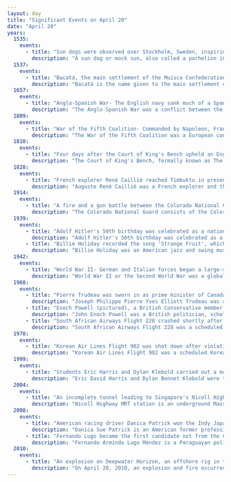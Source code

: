```yaml
---
layout: day
title: "Significant Events on April 20"
date: "April 20"
years:
  1535:
    events:
      - title: "Sun dogs were observed over Stockholm, Sweden, inspiring the painting Vädersolstavlan (depicted), the oldest coloured depiction of the city."
        description: "A sun dog or mock sun, also called a parhelion in atmospheric science, is an atmospheric optical phenomenon that consists of a bright spot to one or both sides of the Sun. Two sun dogs often flank the Sun within a 22° halo."
  1537:
    events:
      - title: "Bacatá, the main settlement of the Muisca Confederation in present-day Colombia, was conquered by Spanish conquistadors led by Gonzalo Jiménez de Quesada."
        description: "Bacatá is the name given to the main settlement of the Muisca Confederation on the Bogotá savanna. It mostly refers to an area, rather than an individual village, although the name is also found in texts referring to the modern settlement of Funza, in the centre of the savanna. Bacatá was the main seat of the zipa, the ruler of the Bogotá savanna and adjacent areas. The name of the Colombian capital, Bogotá, is derived from Bacatá, but founded as Santafe de Bogotá in the western foothills of the Eastern Hills in a different location than the original settlement Bacatá, west of the Bogotá River, eventually named after Bacatá as well."
  1657:
    events:
      - title: "Anglo-Spanish War- The English navy sank much of a Spanish treasure fleet at the Battle of Santa Cruz de Tenerife off the Canary Islands, but was unable to capture the treasure."
        description: "The Anglo-Spanish War was a conflict between the English Protectorate and Spain between 1654 and 1660. It was driven by the economic and religious rivalry between the two countries, with each side attacking the other's commercial and colonial interests in various ways, such as privateering and naval expeditions."
  1809:
    events:
      - title: "War of the Fifth Coalition- Commanded by Napoleon, Franco-German forces defeated a reinforced Austrian corps at the Battle of Abensberg."
        description: "The War of the Fifth Coalition was a European conflict in 1809 that was part of the Napoleonic Wars and the Coalition Wars. The main conflict took place in Central Europe between the Austrian Empire of Francis I and Napoleon's French Empire. The French were supported by their client states—the Kingdom of Italy, the Confederation of the Rhine and the Duchy of Warsaw. Austria was supported by the Fifth Coalition which included the United Kingdom, Portugal, Spain, and the Kingdoms of Sardinia and Sicily, although the latter two took no part in the fighting. By the start of 1809 much of the French army was committed to the Peninsular War against Britain, Spain and Portugal. After France withdrew 108,000 soldiers from Germany, Austria attacked France to seek the recovery of territories lost in the 1803–1806 War of the Third Coalition. The Austrians hoped Prussia would support them, having recently been defeated by France, but Prussia chose to remain neutral."
  1818:
    events:
      - title: "Four days after the Court of King's Bench upheld an English murder suspect's right to a trial by battle in Ashford v Thornton, the plaintiff declined to fight, allowing the defendant to go free."
        description: "The Court of King's Bench, formally known as The Court of the King Before the King Himself, was a court of common law in the English legal system. Created in the late 12th to early 13th century from the curia regis, the King's Bench initially followed the monarch on his travels. The King's Bench finally joined the Court of Common Pleas and Exchequer of Pleas in Westminster Hall in 1318, making its last travels in 1421. The King's Bench was merged into the High Court of Justice by the Supreme Court of Judicature Act 1873, after which point the King's Bench was a division within the High Court. The King's Bench was staffed by one Chief Justice and usually three Puisne Justices."
  1828:
    events:
      - title: "French explorer René Caillié reached Timbuktu in present-day Mali, and later received a 9,000-franc prize from the Société de Géographie for being the first European to return with a description of the city."
        description: "Auguste René Caillié was a French explorer and the first European to return alive from the town of Timbuktu. Caillié had been preceded at Timbuktu by a British officer, Major Gordon Laing, who was murdered in September 1826 on leaving the city. Caillié was therefore the first to return alive."
  1914:
    events:
      - title: "A fire and a gun battle between the Colorado National Guard and striking coal miners led to 17 deaths in the Ludlow Massacre."
        description: "The Colorado National Guard consists of the Colorado Army National Guard and Colorado Air National Guard, forming the state of Colorado's component to the United States National Guard. Founded in 1860, the Colorado National Guard falls under the Colorado Department of Military and Veterans Affairs."
  1939:
    events:
      - title: "Adolf Hitler's 50th birthday was celebrated as a national holiday in Nazi Germany."
        description: "Adolf Hitler's 50th birthday was celebrated as a national holiday throughout Nazi Germany on 20 April 1939. Minister of Propaganda Joseph Goebbels made sure the events organised in Berlin were a lavish spectacle focusing on Hitler himself. The festivities included a military parade with some 40,000 to 50,000 German troops taking part, along with 162 Luftwaffe airplanes flying overhead. The parade was intended in part as a warning to the Allied powers of Nazi Germany's military capabilities. The parade lasted for more than four hours, with 20,000 official guests, along with several hundred thousand spectators being present."
      - title: "Billie Holiday recorded the song 'Strange Fruit', which later became an emblem of the civil rights movement."
        description: "Billie Holiday was an American jazz and swing music singer. Nicknamed 'Lady Day' by her friend and music partner, Lester Young, Holiday made a significant contribution to jazz music and pop singing. Her vocal style, strongly influenced by jazz instrumentalists, inspired a new way of manipulating phrasing and tempo. She was known for her vocal delivery and improvisational skills. She was recognized as one of the 50 Great Voices by NPR and ranked fourth on the Rolling Stone list of 200 Greatest Singers of All Time (2023)."
  1942:
    events:
      - title: "World War II- German and Italian forces began a large-scale counter-insurgency operation in occupied Yugoslavia."
        description: "World War II or the Second World War was a global conflict between two coalitions- the Allies and the Axis powers. Nearly all of the world's countries participated, with many nations mobilising all resources in pursuit of total war. Tanks and aircraft played major roles, enabling the strategic bombing of cities and delivery of the first and only nuclear weapons ever used in war. World War II was the deadliest conflict in history, resulting in 70 to 85 million deaths, more than half of which were civilians. Millions died in genocides, including the Holocaust, and by massacres, starvation, and disease. After the Allied victory, Germany, Austria, Japan, and Korea were occupied, and German and Japanese leaders were tried for war crimes."
  1968:
    events:
      - title: "Pierre Trudeau was sworn in as prime minister of Canada, succeeding Lester B. Pearson."
        description: "Joseph Philippe Pierre Yves Elliott Trudeau was a Canadian politician, statesman, and lawyer who served as the 15th prime minister of Canada from 1968 to 1979 and from 1980 to 1984. Between his non-consecutive terms as prime minister, he served as the leader of the Opposition from 1979 to 1980."
      - title: "Enoch Powell (pictured), a British Conservative member of Parliament, made a controversial speech in opposition to immigration and anti-discrimination legislation, resulting in his removal from the shadow cabinet."
        description: "John Enoch Powell was a British politician, scholar and writer. He served as Member of Parliament (MP) for Wolverhampton South West for the Conservative Party from 1950 to February 1974 and as MP for South Down for the Ulster Unionist Party (UUP) from October 1974 to 1987. He was Minister of Health from 1960 to 1963 in the second Macmillan ministry and was Shadow Secretary of State for Defence from 1965 to 1968 in the Shadow Cabinet of Edward Heath."
      - title: "South African Airways Flight 228 crashed shortly after take-off from Windhoek in South West Africa, resulting in 123 deaths."
        description: "South African Airways Flight 228 was a scheduled flight from Johannesburg, South Africa, to London, England. The Boeing 707-300C operating the flight, which was only six weeks old, flew into the ground soon after take-off after a scheduled stopover in Windhoek, South West Africa on 20 April 1968. Five passengers survived, while 123 people died. The subsequent investigation determined that the accident was attributable largely to pilot error; the manufacturer subsequently also recognised the lack of a ground proximity warning system in its aircraft. The accident is the deadliest aviation accident to date in Namibia."
  1978:
    events:
      - title: "Korean Air Lines Flight 902 was shot down after violating Soviet airspace and was forced to make an emergency landing."
        description: "Korean Air Lines Flight 902 was a scheduled Korean Air Lines flight from Paris to Seoul via Anchorage. On 20 April 1978, the Soviet air defense shot down the aircraft serving the flight, a Boeing 707, near Murmansk, Soviet Union, after the aircraft violated Soviet airspace."
  1999:
    events:
      - title: "Students Eric Harris and Dylan Klebold carried out a massacre at Columbine High School, killing 13 people before committing suicide."
        description: "Eric David Harris and Dylan Bennet Klebold were two American high school seniors and mass murderers who perpetrated the Columbine High School massacre at Columbine High School on April 20, 1999, in Columbine, Colorado. Harris and Klebold killed 12 students and one teacher and wounded 24 others. After killing most of their victims in the school's library, they died by suicide. At the time, it was the deadliest high school shooting in U.S. history."
  2004:
    events:
      - title: "An incomplete tunnel leading to Singapore's Nicoll Highway MRT station collapsed that led to four deaths and the station's relocation."
        description: "Nicoll Highway MRT station is an underground Mass Rapid Transit (MRT) station on the Circle Line (CCL) in Singapore. Located in the Downtown Core underneath Republic Avenue near the Kallang River, the station serves commercial and residential developments along Nicoll Highway, such as the Golden Mile Complex and The Concourse. The station is operated by SMRT Trains."
  2008:
    events:
      - title: "American racing driver Danica Patrick won the Indy Japan 300, becoming the first woman to win an IndyCar auto race."
        description: "Danica Sue Patrick is an American former professional racing driver and model. She is the most successful woman in the history of American open-wheel car racing—her victory in the 2008 Indy Japan 300 is the only win by a woman in an IndyCar Series race."
      - title: "Fernando Lugo became the first candidate not from the Colorado Party candidate to be elected President of Paraguay in 61 years."
        description: "Fernando Armindo Lugo Méndez is a Paraguayan politician and laicized Catholic bishop who was President of Paraguay from 2008 to 2012. Previously, he was a Roman Catholic priest and bishop, serving as Bishop of the Diocese of San Pedro from 1994 to 2005. He was elected as president in 2008, an election that ended 61 years of rule by the Colorado Party."
  2010:
    events:
      - title: "An explosion on Deepwater Horizon, an offshore rig in the Gulf of Mexico, resulted in the largest marine oil spill in history."
        description: "On April 20, 2010, an explosion and fire occurred on the Deepwater Horizon semi-submersible mobile offshore drilling unit, which was owned and operated by Transocean and drilling for BP in the Macondo Prospect oil field about 40 miles (64 km) southeast off the Louisiana coast. The explosion and subsequent fire resulted in the sinking of the Deepwater Horizon and the deaths of 11 workers; 17 others were injured. The same blowout that caused the explosion also caused an oil well fire and a massive offshore oil spill in the Gulf of Mexico, considered the largest accidental marine oil spill in the world, and the largest environmental disaster in United States history."
---
```

